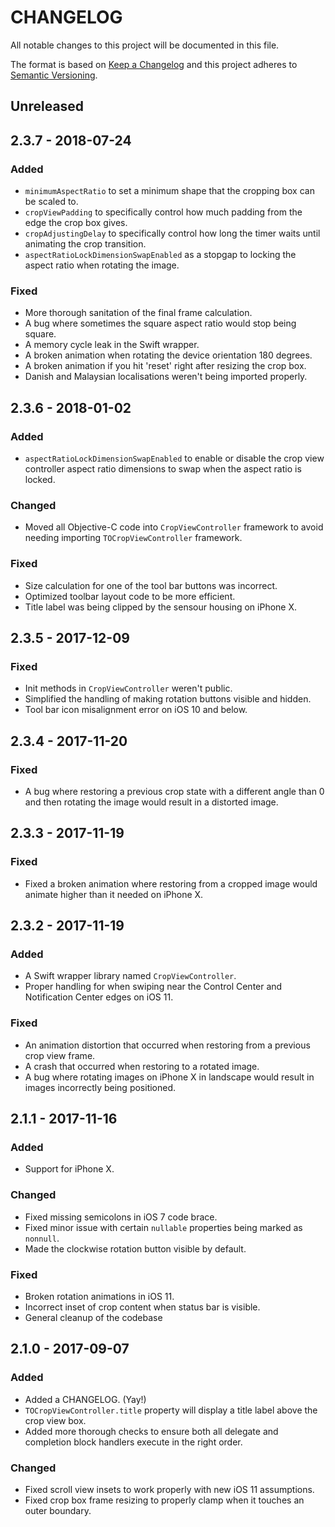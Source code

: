 # CHANGELOG
All notable changes to this project will be documented in this file.

The format is based on [Keep a Changelog](http://keepachangelog.com/en/1.0.0/)
and this project adheres to [Semantic Versioning](http://semver.org/spec/v2.0.0.html).

## Unreleased

## 2.3.7 - 2018-07-24

### Added
- `minimumAspectRatio` to set a minimum shape that the cropping box can be scaled to.
- `cropViewPadding` to specifically control how much padding from the edge the crop box gives.
- `cropAdjustingDelay` to specifically control how long the timer waits until animating the crop transition.
- `aspectRatioLockDimensionSwapEnabled` as a stopgap to locking the aspect ratio when rotating the image.


### Fixed
- More thorough sanitation of the final frame calculation.
- A bug where sometimes the square aspect ratio would stop being square.
- A memory cycle leak in the Swift wrapper.
- A broken animation when rotating the device orientation 180 degrees.
- A broken animation if you hit 'reset' right after resizing the crop box.
- Danish and Malaysian localisations weren't being imported properly.

## 2.3.6 - 2018-01-02

### Added
- `aspectRatioLockDimensionSwapEnabled` to enable or disable the crop view controller aspect ratio dimensions to swap when the aspect ratio is locked.

### Changed
- Moved all Objective-C code into `CropViewController` framework to avoid needing importing `TOCropViewController` framework.

### Fixed
- Size calculation for one of the tool bar buttons was incorrect.
- Optimized toolbar layout code to be more efficient.
- Title label was being clipped by the sensour housing on iPhone X.

## 2.3.5 - 2017-12-09

### Fixed
- Init methods in `CropViewController` weren't public.
- Simplified the handling of making rotation buttons visible and hidden.
- Tool bar icon misalignment error on iOS 10 and below.

## 2.3.4 - 2017-11-20

### Fixed
- A bug where restoring a previous crop state with a different angle than 0 and then rotating the image would result in a distorted image.

## 2.3.3 - 2017-11-19

### Fixed
- Fixed a broken animation where restoring from a cropped image would animate higher than it needed on iPhone X.

## 2.3.2 - 2017-11-19

### Added
- A Swift wrapper library named `CropViewController`.
- Proper handling for when swiping near the Control Center and Notification Center edges on iOS 11.

### Fixed
- An animation distortion that occurred when restoring from a previous crop view frame.
- A crash that occurred when restoring to a rotated image.
- A bug where rotating images on iPhone X in landscape would result in images incorrectly being positioned.

## 2.1.1 - 2017-11-16

### Added
- Support for iPhone X.

### Changed
- Fixed missing semicolons in iOS 7 code brace.
- Fixed minor issue with certain `nullable` properties being marked as `nonnull`.
- Made the clockwise rotation button visible by default.

### Fixed
- Broken rotation animations in iOS 11.
- Incorrect inset of crop content when status bar is visible.
- General cleanup of the codebase

## 2.1.0 - 2017-09-07
### Added
- Added a CHANGELOG. (Yay!)
- `TOCropViewController.title` property will display a title label above the crop view box.
- Added more thorough checks to ensure both all delegate and completion block handlers execute in the right order.


### Changed
- Fixed scroll view insets to work properly with new iOS 11 assumptions.
- Fixed crop box frame resizing to properly clamp when it touches an outer boundary.
